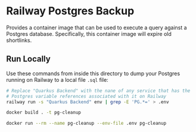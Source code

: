 # Railway Postgres Backup

Provides a container image that can be used to execute a query against a Postgres database. Specifically, this container image will expire old shortlinks.

## Run Locally

Use these commands from inside this directory to dump your Postgres running on
Railway to a local file `.sql` file:

```bash
# Replace "Quarkus Backend" with the nane of any service that has the
# Postgres variable references associated with it on Railway
railway run -s "Quarkus Backend" env | grep -E 'PG.*=' > .env

docker build . -t pg-cleanup

docker run --rm --name pg-cleanup --env-file .env pg-cleanup
```

